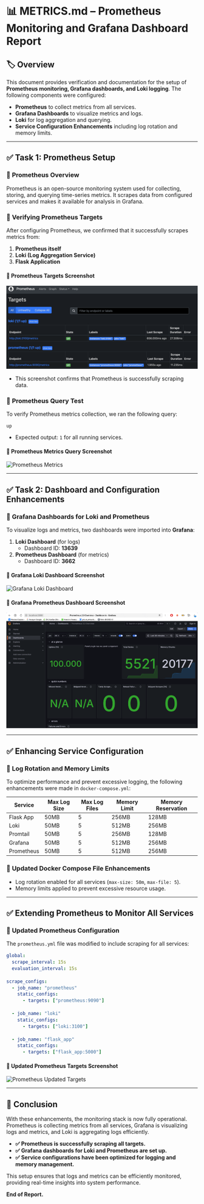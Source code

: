 # 📊 METRICS.md – Prometheus Monitoring and Grafana Dashboard Report

## 🏷️ **Overview**

This document provides verification and documentation for the setup of **Prometheus monitoring, Grafana dashboards, and Loki logging**. The following components were configured:

- **Prometheus** to collect metrics from all services.
- **Grafana Dashboards** to visualize metrics and logs.
- **Loki** for log aggregation and querying.
- **Service Configuration Enhancements** including log rotation and memory limits.

---

## ✅ **Task 1: Prometheus Setup**

### 🔹 **Prometheus Overview**
Prometheus is an open-source monitoring system used for collecting, storing, and querying time-series metrics. It scrapes data from configured services and makes it available for analysis in Grafana.

### 🔹 **Verifying Prometheus Targets**
After configuring Prometheus, we confirmed that it successfully scrapes metrics from:
1. **Prometheus itself**
2. **Loki (Log Aggregation Service)**
3. **Flask Application**

#### 📸 **Prometheus Targets Screenshot**
![Prometheus Targets](prometheus_targets.png)

- This screenshot confirms that Prometheus is successfully scraping data.

### 🔹 **Prometheus Query Test**
To verify Prometheus metrics collection, we ran the following query:
```promql
up
```
- Expected output: `1` for all running services.

#### 📸 **Prometheus Metrics Query Screenshot**
![Prometheus Metrics](prometheus_metrics.png)

---

## ✅ **Task 2: Dashboard and Configuration Enhancements**

### 🔹 **Grafana Dashboards for Loki and Prometheus**
To visualize logs and metrics, two dashboards were imported into **Grafana**:
1. **Loki Dashboard** (for logs)
   - Dashboard ID: **13639**
2. **Prometheus Dashboard** (for metrics)
   - Dashboard ID: **3662**

#### 📸 **Grafana Loki Dashboard Screenshot**
![Grafana Loki Dashboard](grafana_loki_dashboard.png)

#### 📸 **Grafana Prometheus Dashboard Screenshot**
![Grafana Prometheus Dashboard](grafana_prometheus_dashboard.png)

---

## ✅ **Enhancing Service Configuration**

### 🔹 **Log Rotation and Memory Limits**
To optimize performance and prevent excessive logging, the following enhancements were made in `docker-compose.yml`:

| **Service**     | **Max Log Size** | **Max Log Files** | **Memory Limit** | **Memory Reservation** |
|----------------|---------------|---------------|----------------|------------------|
| Flask App     | 50MB          | 5            | 256MB          | 128MB           |
| Loki         | 50MB          | 5            | 512MB          | 256MB           |
| Promtail      | 50MB          | 5            | 256MB          | 128MB           |
| Grafana      | 50MB          | 5            | 512MB          | 256MB           |
| Prometheus   | 50MB          | 5            | 512MB          | 256MB           |

### 🔹 **Updated Docker Compose File Enhancements**
- Log rotation enabled for all services (`max-size: 50m`, `max-file: 5`).
- Memory limits applied to prevent excessive resource usage.

---

## ✅ **Extending Prometheus to Monitor All Services**

### 🔹 **Updated Prometheus Configuration**
The `prometheus.yml` file was modified to include scraping for all services:

```yaml
global:
  scrape_interval: 15s
  evaluation_interval: 15s

scrape_configs:
  - job_name: "prometheus"
    static_configs:
      - targets: ["prometheus:9090"]

  - job_name: "loki"
    static_configs:
      - targets: ["loki:3100"]

  - job_name: "flask_app"
    static_configs:
      - targets: ["flask_app:5000"]
```

#### 📸 **Updated Prometheus Targets Screenshot**
![Prometheus Updated Targets](prometheus_updated_targets.png)

---

## 🎯 **Conclusion**
With these enhancements, the monitoring stack is now fully operational. Prometheus is collecting metrics from all services, Grafana is visualizing logs and metrics, and Loki is aggregating logs efficiently.

- **✅ Prometheus is successfully scraping all targets.**
- **✅ Grafana dashboards for Loki and Prometheus are set up.**
- **✅ Service configurations have been optimized for logging and memory management.**

This setup ensures that logs and metrics can be efficiently monitored, providing real-time insights into system performance.

**End of Report.**
